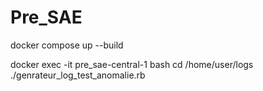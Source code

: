 # Pre_SAE
docker compose up --build 

docker exec -it pre_sae-central-1 bash
cd /home/user/logs
./genrateur_log_test_anomalie.rb
